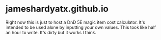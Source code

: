 # jameshardyatx.github.io

Right now this is just to host a DnD 5E magic item cost calculator. It's intended to be used alone by inputting your own values. This took like half an hour to write. It's dirty but it works I think.
